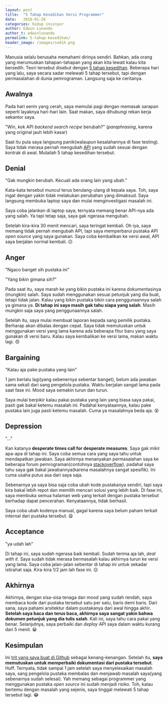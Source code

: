 ```yaml
---
layout: post
title:  "5 Tahap Kesedihan Versi Programmer"
date:   2016-01-26
categories: hidup insinyur
author: Edwin Lunando
author_t: edwinlunando
permalink: 5-tahap-kesedihan/
header_image: /images/sedih.png
---
```


Manusia selalu berusaha memahami dirinya sendiri. Bahkan, ada orang yang merumuskan tahapan-tahapan yang akan kita lewati kalau kita bersedih. Teori tersebut disebut dengan [5 tahap kesedihan][1]. Beberapa hari yang lalu, saya secara sadar melewati 5 tahap tersebut, tapi dengan permasalahan di dunia pemrograman. Langsung saja ke ceritanya.

## Awalnya

Pada hari senin yang cerah, saya memulai pagi dengan memasak sarapan seperti layaknya hari-hari lain. Saat makan, saya dihubungi rekan kerja sekantor saya.

"Win, kok API *backend search recipe* berubah?" (*paraphrasing*, karena yang original jauh lebih kasar)

Saat itu pula saya langsung panik(walaupun kesalahannya di fase testing). Saya tidak merasa pernah mengubah [API][2] yang sudah sesuai dengan kontrak di awal. Mulailah 5 tahap kesedihan tersebut.

##  Denial

"Gak mungkin berubah. Kecuali ada orang lain yang ubah."

Kata-kata tersebut muncul terus berulang-ulang di kepala saya. Toh, saya ingat dengan yakin tidak melakukan perubahan yang dimaksud. Saya langsung membuka laptop saya dan mulai menginvestigasi masalah ini.

Saya coba jalankan di laptop saya, ternyata memang benar API-nya ada yang salah. Ya tapi tetap saja, saya gak ngerasa mengubah.

Setelah kira-kira 30 menit mencari, saya teringat kembali. Oh iya, saya memang tidak pernah mengubah API, tapi saya memperbarui pustaka API *open source* yang saya gunakan. Saya coba kembalikan ke versi awal, API saya berjalan normal kembali. :confused:

## Anger

"Ngaco banget sih pustaka ini"

"Yang bikin gimana sih?"

Pada saat itu, saya marah ke yang bikin pustaka ini karena dokumentasinya (mungkin) salah. Saya sudah menggunakan sesuai petunjuk yang dia buat, tetapi tidak jalan. Kalau yang bikin pustaka bikin cara penggunaannya salah ya gimana ya. **Di tahap ini saya masih gak tahu siapa yang salah**. Masih mungkin saja saya yang penggunaannya salah.

Setelah itu, saya mulai membuat laporan kepada sang pemilik pustaka. Berharap akan dibalas dengan cepat. Saya tidak memutuskan untuk menggunakan versi yang lama karena ada beberapa fitur baru yang saya gunakan di versi baru. Kalau saya kembalikan ke versi lama, makan waktu lagi. :angry:

## Bargaining

"Kalau aja pake pustaka yang lain"

1 jam berlalu lagi(yang sebenernya sebentar banget), belum ada jawaban sama sekali dari sang pengelola pustaka. Waktu berjalan sangat lama pada saat fase ini. Mood saya semakin turun dan turun.

Saya mulai berpikir kalau pakai pustaka yang lain yang biasa saya pakai, pasti gak bakal ketemu masalah ini. Padahal kenyataannya, kalau pake pustaka lain juga pasti ketemu masalah. Cuma ya masalahnya beda aja. :dizzy_face:

## Depression

"..."

Kan katanya **desperate times call for desperate measures**. Saya gak mikir apa-apa di tahap ini. Saya coba semua cara yang saya tahu untuk mendapatkan jawaban. Saya akhirnya menanyakan permasalahan saya ke beberapa forum pemrograman(contohnya [stackoverflow][3]), padahal saya tahu saya gak bakal jawabannya(karena masalahnya sangat spesifik). Ini cuma usaha putus asa dari saya saja.

Sebenarnya ya saya bisa saja coba ubah kode pustakanya sendiri, tapi saya kira bakal lebih repot dan memilih mencari solusi yang lebih baik. Di fase ini, saya membuka semua halaman web yang terkait dengan pustaka tersebut berhadap dapat pencerahan. Kenyataannya, tidak berhasil.

Saya coba ubah kodenya manual, gagal karena saya belum paham terkait internal dari pustaka tersebut. :weary:

## Acceptance

"ya udah lah"

Di tahap ini, saya sudah ngerasa baik kembali. Sudah terima aja lah, *deal with it*. Saya sudah tidak merasa bermasalah kalau akhirnya turun ke versi yang lama. Saya coba jalan-jalan sebentar di tahap ini untuk sekadar istirahat saja. Kira-kira 1/2 jam lah fase ini. :relieved:

## Akhirnya

Akhirnya, dengan sisa-sisa tenaga dan mood yang sudah rendah, saya membaca kode dari pustaka tersebut satu per satu, baris demi baris. Dari sana, saya pahami arsitektur dalam pustakanya dari awal hingga akhir. **Setelah saya baca dan terus baca, akhirnya saya sangat yakin bahwa dokumen petunjuk yang dia tulis salah**. Kali ini, saya tahu cara pakai yang benar. Selanjutnya, saya perbaiki dan *deploy* API saya dalam waktu kurang dari 5 menit. :grinning:

## Kesimpulan

Ini [trit yang saya buat di Github][4] sebagai kenang-kenangan. Setelah itu, **saya memutuskan untuk memperbaiki dokumentasi dari pustaka tersebut**. Huff. Ternyata, tidak sampai 1 jam setelah saya menyelesaikan masalah saya, sang pengelola pustaka membalas dan menjawab masalah saya(yang sebenarnya sudah selesai). Yah memang sebagai programmer yang menggunakan pustaka *open source* ini sudah menjadi risiko. Toh, kalau bertemu dengan masalah yang sejenis, saya tinggal melewati 5 tahap tersebut lagi. :joy:

[1]:    http://grief.com/the-five-stages-of-grief/
[2]:    https://en.wikipedia.org/wiki/Application_programming_interface
[3]:    http://stackoverflow.com/
[4]:    https://github.com/rails-api/active_model_serializers/issues/1466
